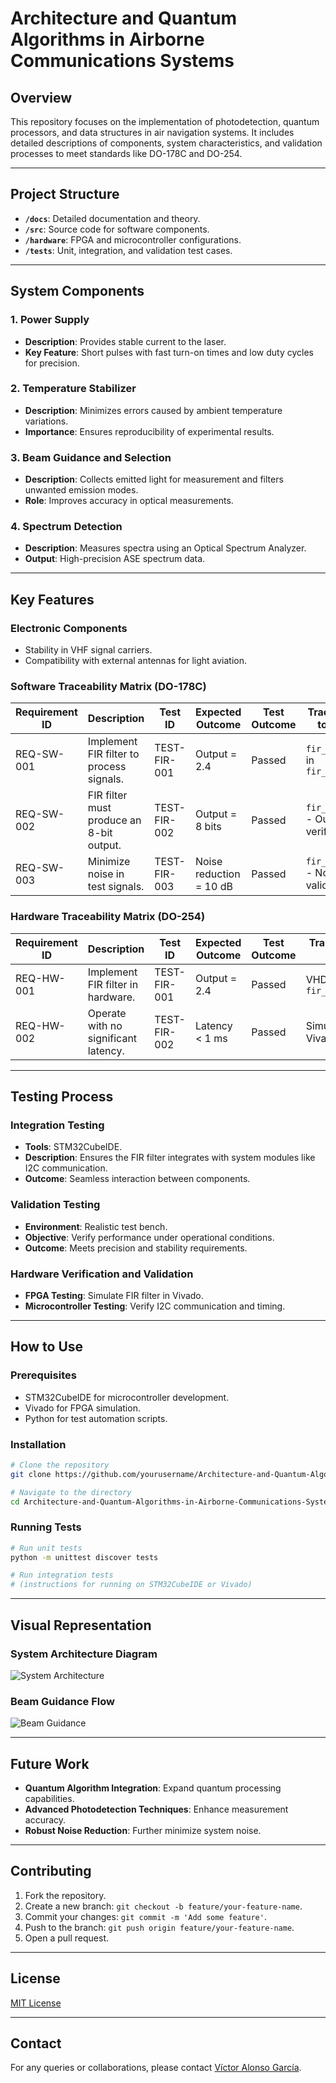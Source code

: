 # Architecture and Quantum Algorithms in Airborne Communications Systems

## Overview
This repository focuses on the implementation of photodetection, quantum processors, and data structures in air navigation systems. It includes detailed descriptions of components, system characteristics, and validation processes to meet standards like DO-178C and DO-254.

---

## Project Structure
- **`/docs`**: Detailed documentation and theory.
- **`/src`**: Source code for software components.
- **`/hardware`**: FPGA and microcontroller configurations.
- **`/tests`**: Unit, integration, and validation test cases.

---

## System Components
### 1. Power Supply
- **Description**: Provides stable current to the laser.
- **Key Feature**: Short pulses with fast turn-on times and low duty cycles for precision.

### 2. Temperature Stabilizer
- **Description**: Minimizes errors caused by ambient temperature variations.
- **Importance**: Ensures reproducibility of experimental results.

### 3. Beam Guidance and Selection
- **Description**: Collects emitted light for measurement and filters unwanted emission modes.
- **Role**: Improves accuracy in optical measurements.

### 4. Spectrum Detection
- **Description**: Measures spectra using an Optical Spectrum Analyzer.
- **Output**: High-precision ASE spectrum data.

---

## Key Features
### Electronic Components
- Stability in VHF signal carriers.
- Compatibility with external antennas for light aviation.

### Software Traceability Matrix (DO-178C)
| Requirement ID | Description                             | Test ID       | Expected Outcome        | Test Outcome | Traceability to Code                |
|----------------|-----------------------------------------|---------------|-------------------------|--------------|--------------------------------------|
| REQ-SW-001     | Implement FIR filter to process signals. | TEST-FIR-001 | Output = 2.4            | Passed       | `fir_filter()` in `fir_filter.c`     |
| REQ-SW-002     | FIR filter must produce an 8-bit output. | TEST-FIR-002 | Output = 8 bits         | Passed       | `fir_filter()` - Output verification |
| REQ-SW-003     | Minimize noise in test signals.         | TEST-FIR-003 | Noise reduction = 10 dB | Passed       | `fir_filter()` - Noise validation    |

### Hardware Traceability Matrix (DO-254)
| Requirement ID | Description                             | Test ID       | Expected Outcome       | Test Outcome | Traceability to Code               |
|----------------|-----------------------------------------|---------------|------------------------|--------------|-------------------------------------|
| REQ-HW-001     | Implement FIR filter in hardware.      | TEST-FIR-001  | Output = 2.4           | Passed       | VHDL code in `fir_filter.vhdl`      |
| REQ-HW-002     | Operate with no significant latency.   | TEST-FIR-002  | Latency < 1 ms         | Passed       | Simulation in Vivado                |

---

## Testing Process
### Integration Testing
- **Tools**: STM32CubeIDE.
- **Description**: Ensures the FIR filter integrates with system modules like I2C communication.
- **Outcome**: Seamless interaction between components.

### Validation Testing
- **Environment**: Realistic test bench.
- **Objective**: Verify performance under operational conditions.
- **Outcome**: Meets precision and stability requirements.

### Hardware Verification and Validation
- **FPGA Testing**: Simulate FIR filter in Vivado.
- **Microcontroller Testing**: Verify I2C communication and timing.

---

## How to Use
### Prerequisites
- STM32CubeIDE for microcontroller development.
- Vivado for FPGA simulation.
- Python for test automation scripts.

### Installation
```bash
# Clone the repository
git clone https://github.com/yourusername/Architecture-and-Quantum-Algorithms-in-Airborne-Communications-Systems.git

# Navigate to the directory
cd Architecture-and-Quantum-Algorithms-in-Airborne-Communications-Systems
```

### Running Tests
```bash
# Run unit tests
python -m unittest discover tests

# Run integration tests
# (instructions for running on STM32CubeIDE or Vivado)
```

---

## Visual Representation
### System Architecture Diagram
![System Architecture](https://via.placeholder.com/800x400.png?text=System+Architecture+Diagram)

### Beam Guidance Flow
![Beam Guidance](https://via.placeholder.com/800x400.png?text=Beam+Guidance+Flow)

---

## Future Work
- **Quantum Algorithm Integration**: Expand quantum processing capabilities.
- **Advanced Photodetection Techniques**: Enhance measurement accuracy.
- **Robust Noise Reduction**: Further minimize system noise.

---

## Contributing
1. Fork the repository.
2. Create a new branch: `git checkout -b feature/your-feature-name`.
3. Commit your changes: `git commit -m 'Add some feature'`.
4. Push to the branch: `git push origin feature/your-feature-name`.
5. Open a pull request.

---

## License
[MIT License](LICENSE)

---

## Contact
For any queries or collaborations, please contact [Víctor Alonso García](mailto:victoralonsogarcia8@gmail.com).
